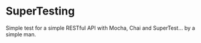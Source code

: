 # SuperTesting

Simple test for a simple RESTful API with Mocha, Chai and SuperTest... by a simple man.
